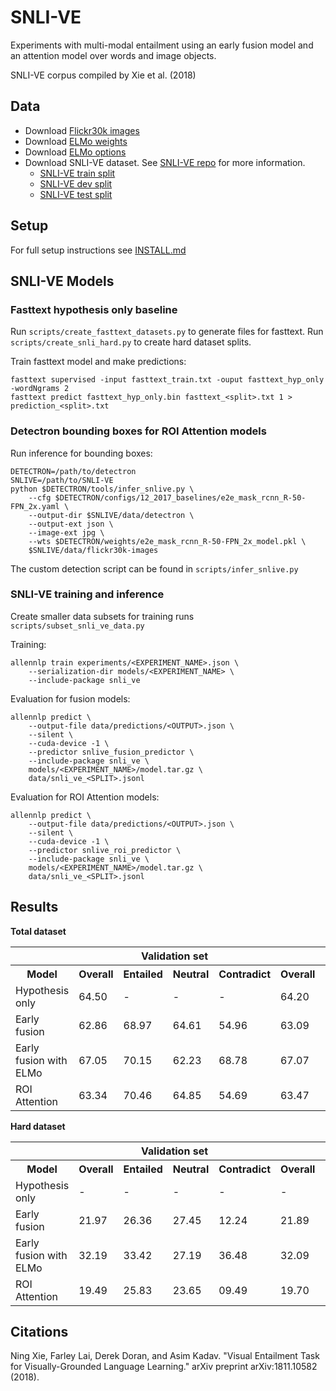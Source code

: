 # SNLI-VE

Experiments with multi-modal entailment using an early fusion model and an attention model over words and image objects.

SNLI-VE corpus compiled by Xie et al. (2018)

## Data
* Download [Flickr30k images](http://shannon.cs.illinois.edu/DenotationGraph/)  
* Download [ELMo weights](https://s3-us-west-2.amazonaws.com/allennlp/models/elmo/2x4096_512_2048cnn_2xhighway/elmo_2x4096_512_2048cnn_2xhighway_weights.hdf5)
* Download [ELMo options](https://s3-us-west-2.amazonaws.com/allennlp/models/elmo/2x4096_512_2048cnn_2xhighway/elmo_2x4096_512_2048cnn_2xhighway_options.json)
* Download SNLI-VE dataset. See [SNLI-VE repo](https://github.com/necla-ml/SNLI-VE) for more information.
  * [SNLI-VE train split](https://drive.google.com/file/d/1jQElLXUA5ps3OuiSMlJdKTRIMwZ_cJ2e/view?usp=sharing)
  * [SNLI-VE dev split](https://drive.google.com/file/d/1M6uSoJ4rXXsygReioHSJg2Xgip2NLpJW/view?usp=sharing)
  * [SNLI-VE test split](https://drive.google.com/file/d/1_n4g8sbw_P6KBayvJ9B8KklZDFr0uPsQ/view?usp=sharing)

## Setup

For full setup instructions see [INSTALL.md](./INSTALL.md)

## SNLI-VE Models

### Fasttext hypothesis only baseline
Run `scripts/create_fasttext_datasets.py` to generate files for fasttext. 
Run `scripts/create_snli_hard.py` to create hard dataset splits.   

Train fasttext model and make predictions:
```
fasttext supervised -input fasttext_train.txt -ouput fasttext_hyp_only -wordNgrams 2
fasttext predict fasttext_hyp_only.bin fasttext_<split>.txt 1 > prediction_<split>.txt 
```

### Detectron bounding boxes for ROI Attention models
Run inference for bounding boxes:
```
DETECTRON=/path/to/detectron
SNLIVE=/path/to/SNLI-VE
python $DETECTRON/tools/infer_snlive.py \
    --cfg $DETECTRON/configs/12_2017_baselines/e2e_mask_rcnn_R-50-FPN_2x.yaml \
    --output-dir $SNLIVE/data/detectron \
    --output-ext json \
    --image-ext jpg \
    --wts $DETECTRON/weights/e2e_mask_rcnn_R-50-FPN_2x_model.pkl \
    $SNLIVE/data/flickr30k-images
```
The custom detection script can be found in `scripts/infer_snlive.py`

### SNLI-VE training and inference
Create smaller data subsets for training runs `scripts/subset_snli_ve_data.py`

Training:  
```
allennlp train experiments/<EXPERIMENT_NAME>.json \
    --serialization-dir models/<EXPERIMENT_NAME> \
    --include-package snli_ve
```

Evaluation for fusion models:
```
allennlp predict \
    --output-file data/predictions/<OUTPUT>.json \
    --silent \
    --cuda-device -1 \
    --predictor snlive_fusion_predictor \
    --include-package snli_ve \
    models/<EXPERIMENT_NAME>/model.tar.gz \
    data/snli_ve_<SPLIT>.jsonl
```

Evaluation for ROI Attention models:
```
allennlp predict \
    --output-file data/predictions/<OUTPUT>.json \
    --silent \
    --cuda-device -1 \
    --predictor snlive_roi_predictor \
    --include-package snli_ve \
    models/<EXPERIMENT_NAME>/model.tar.gz \
    data/snli_ve_<SPLIT>.jsonl
```

## Results
__Total dataset__
<table>
<tr>
    <th></th>
    <th colspan="4">Validation set</th>
    <th colspan="4">Test set</th>
</tr>
<tr>
    <th>Model</th>
    <th>Overall</th>
    <th>Entailed</th>
    <th>Neutral</th>
    <th>Contradict</th>
    <th>Overall</th>
    <th>Entailed</th>
    <th>Neutral</th>
    <th>Contradict</th>
</tr>
<tr>
    <td>Hypothesis only</td>
    <td>64.50</td>
    <td>-</td>
    <td>-</td>
    <td>-</td>
    <td>64.20</td>
    <td>-</td>
    <td>-</td>
    <td>-</td>
</tr>
<tr>
    <td>Early fusion</td>
    <td>62.86</td>
    <td>68.97</td>
    <td>64.61</td>
    <td>54.96</td>
    <td>63.09</td>
    <td>69.31</td>
    <td>65.38</td>
    <td>54.56</td>
</tr>
<tr>
    <td>Early fusion with ELMo</td>
    <td>67.05</td>
    <td>70.15</td>
    <td>62.23</td>
    <td>68.78</td>
    <td>67.07</td>
    <td>69.36</td>
    <td>62.63</td>
    <td>69.23</td>
</tr>
<tr>
    <td>ROI Attention</td>
    <td>63.34</td>
    <td>70.46</td>
    <td>64.85</td>
    <td>54.69</td>
    <td>63.47</td>
    <td>69.98</td>
    <td>65.64</td>
    <td>54.76</td>
</tr>
</table>

__Hard dataset__
<table>
<tr>
    <th></th>
    <th colspan="4">Validation set</th>
    <th colspan="4">Test set</th>
</tr>
<tr>
    <th>Model</th>
    <th>Overall</th>
    <th>Entailed</th>
    <th>Neutral</th>
    <th>Contradict</th>
    <th>Overall</th>
    <th>Entailed</th>
    <th>Neutral</th>
    <th>Contradict</th>
</tr>
<tr>
    <td>Hypothesis only</td>
    <td>-</td>
    <td>-</td>
    <td>-</td>
    <td>-</td>
    <td>-</td>
    <td>-</td>
    <td>-</td>
    <td>-</td>
</tr>
<tr>
    <td>Early fusion</td>
    <td>21.97</td>
    <td>26.36</td>
    <td>27.45</td>
    <td>12.24</td>
    <td>21.89</td>
    <td>25.50</td>
    <td>27.75</td>
    <td>12.47</td>
</tr>
<tr>
    <td>Early fusion with ELMo</td>
    <td>32.19</td>
    <td>33.42</td>
    <td>27.19</td>
    <td>36.48</td>
    <td>32.09</td>
    <td>31.16</td>
    <td>27.40</td>
    <td>37.86</td>
</tr>
<tr>
    <td>ROI Attention</td>
    <td>19.49</td>
    <td>25.83</td>
    <td>23.65</td>
    <td>09.49</td>
    <td>19.70</td>
    <td>24.99</td>
    <td>23.79</td>
    <td>10.62</td>
</tr>
</table>

## Citations

Ning Xie, Farley Lai, Derek Doran, and Asim Kadav. "Visual Entailment Task for Visually-Grounded Language Learning." arXiv preprint arXiv:1811.10582 (2018).